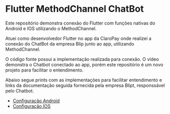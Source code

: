 # Flutter MethodChannel ChatBot

Este repositório demonstra conexão do Flutter com funções nativas do Android e IOS utilizando o MethodChannel.

Atuei como desenvolvedor Flutter no app da ClaroPay onde realizei a conexão do ChatBot da empresa Blip junto ao app, utilizando MethodChannel.

O código fonte possui a implementação realizada para conexão. 
O vídeo demonstra o Chatbot conectado ao app, porém este repositório é um novo projeto para facilitar o entendimento.

Abaixo segue prints com as implementações para facilitar entendimento e links da documentação seguida fornecida pela empresa Blipt, responssável pelo Chatbot.

- [Configuração Android](https://help.blip.ai/hc/pt-br/articles/4474390487447-Como-adicionar-um-bot-em-um-aplicativo-Android-utilizando-o-BLiP-Chat)
- [Configuração IOS](https://help.blip.ai/hc/pt-br/articles/4474399341975-Como-adicionar-um-bot-em-um-aplicativo-iOS-utilizando-o-BLiP-Chat)


